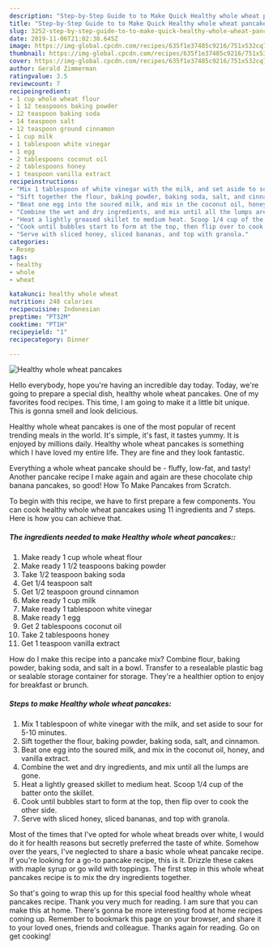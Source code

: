```yaml
---
description: "Step-by-Step Guide to to Make Quick Healthy whole wheat pancakes"
title: "Step-by-Step Guide to to Make Quick Healthy whole wheat pancakes"
slug: 3252-step-by-step-guide-to-to-make-quick-healthy-whole-wheat-pancakes
date: 2019-11-06T21:02:38.645Z
image: https://img-global.cpcdn.com/recipes/635f1e37485c9216/751x532cq70/healthy-whole-wheat-pancakes-recipe-main-photo.jpg
thumbnail: https://img-global.cpcdn.com/recipes/635f1e37485c9216/751x532cq70/healthy-whole-wheat-pancakes-recipe-main-photo.jpg
cover: https://img-global.cpcdn.com/recipes/635f1e37485c9216/751x532cq70/healthy-whole-wheat-pancakes-recipe-main-photo.jpg
author: Gerald Zimmerman
ratingvalue: 3.5
reviewcount: 7
recipeingredient:
- 1 cup whole wheat flour
- 1 12 teaspoons baking powder
- 12 teaspoon baking soda
- 14 teaspoon salt
- 12 teaspoon ground cinnamon
- 1 cup milk
- 1 tablespoon white vinegar
- 1 egg
- 2 tablespoons coconut oil
- 2 tablespoons honey
- 1 teaspoon vanilla extract
recipeinstructions:
- "Mix 1 tablespoon of white vinegar with the milk, and set aside to sour for 5-10 minutes."
- "Sift together the flour, baking powder, baking soda, salt, and cinnamon."
- "Beat one egg into the soured milk, and mix in the coconut oil, honey, and vanilla extract."
- "Combine the wet and dry ingredients, and mix until all the lumps are gone."
- "Heat a lightly greased skillet to medium heat. Scoop 1/4 cup of the batter onto the skillet."
- "Cook until bubbles start to form at the top, then flip over to cook the other side."
- "Serve with sliced honey, sliced bananas, and top with granola."
categories:
- Resep
tags:
- healthy
- whole
- wheat

katakunci: healthy whole wheat
nutrition: 248 calories
recipecuisine: Indonesian
preptime: "PT32M"
cooktime: "PT1H"
recipeyield: "1"
recipecategory: Dinner

---
```



![Healthy whole wheat pancakes](https://img-global.cpcdn.com/recipes/635f1e37485c9216/751x532cq70/healthy-whole-wheat-pancakes-recipe-main-photo.jpg)

Hello everybody, hope you're having an incredible day today. Today, we're going to prepare a special dish, healthy whole wheat pancakes. One of my favorites food recipes. This time, I am going to make it a little bit unique. This is gonna smell and look delicious.

Healthy whole wheat pancakes is one of the most popular of recent trending meals in the world. It's simple, it's fast, it tastes yummy. It is enjoyed by millions daily. Healthy whole wheat pancakes is something which I have loved my entire life. They are fine and they look fantastic.

Everything a whole wheat pancake should be - fluffy, low-fat, and tasty! Another pancake recipe I make again and again are these chocolate chip banana pancakes, so good! How To Make Pancakes from Scratch.


To begin with this recipe, we have to first prepare a few components. You can cook healthy whole wheat pancakes using 11 ingredients and 7 steps. Here is how you can achieve that.

##### The ingredients needed to make Healthy whole wheat pancakes::

1. Make ready 1 cup whole wheat flour
1. Make ready 1 1/2 teaspoons baking powder
1. Take 1/2 teaspoon baking soda
1. Get 1/4 teaspoon salt
1. Get 1/2 teaspoon ground cinnamon
1. Make ready 1 cup milk
1. Make ready 1 tablespoon white vinegar
1. Make ready 1 egg
1. Get 2 tablespoons coconut oil
1. Take 2 tablespoons honey
1. Get 1 teaspoon vanilla extract


How do I make this recipe into a pancake mix? Combine flour, baking powder, baking soda, and salt in a bowl. Transfer to a resealable plastic bag or sealable storage container for storage. They&#39;re a healthier option to enjoy for breakfast or brunch. 

##### Steps to make Healthy whole wheat pancakes:

1. Mix 1 tablespoon of white vinegar with the milk, and set aside to sour for 5-10 minutes.
1. Sift together the flour, baking powder, baking soda, salt, and cinnamon.
1. Beat one egg into the soured milk, and mix in the coconut oil, honey, and vanilla extract.
1. Combine the wet and dry ingredients, and mix until all the lumps are gone.
1. Heat a lightly greased skillet to medium heat. Scoop 1/4 cup of the batter onto the skillet.
1. Cook until bubbles start to form at the top, then flip over to cook the other side.
1. Serve with sliced honey, sliced bananas, and top with granola.


Most of the times that I&#39;ve opted for whole wheat breads over white, I would do it for health reasons but secretly preferred the taste of white. Somehow over the years, I&#39;ve neglected to share a basic whole wheat pancake recipe. If you&#39;re looking for a go-to pancake recipe, this is it. Drizzle these cakes with maple syrup or go wild with toppings. The first step in this whole wheat pancakes recipe is to mix the dry ingredients together. 

So that's going to wrap this up for this special food healthy whole wheat pancakes recipe. Thank you very much for reading. I am sure that you can make this at home. There's gonna be more interesting food at home recipes coming up. Remember to bookmark this page on your browser, and share it to your loved ones, friends and colleague. Thanks again for reading. Go on get cooking!
